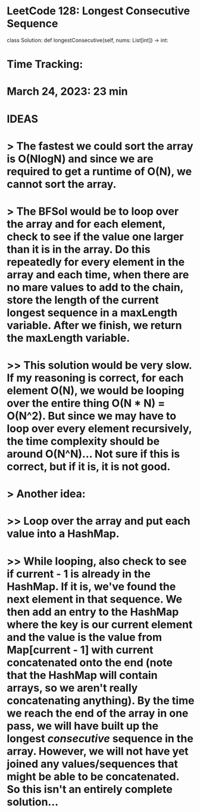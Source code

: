 # LeetCode 128: Longest Consecutive Sequence
class Solution:
    def longestConsecutive(self, nums: List[int]) -> int:

# Time Tracking:
# March 24, 2023: 23 min
# IDEAS
# > The fastest we could sort the array is O(NlogN) and since we are required to get a runtime of O(N), we cannot sort the array.
# > The BFSol would be to loop over the array and for each element, check to see if the value one larger than it is in the array. Do this repeatedly for every element in the array and each time, when there are no mare values to add to the chain, store the length of the current longest sequence in a maxLength variable. After we finish, we return the maxLength variable.
# >> This solution would be very slow. If my reasoning is correct, for each element O(N), we would be looping over the entire thing O(N * N) = O(N^2). But since we may have to loop over every element recursively, the time complexity should be around O(N^N)... Not sure if this is correct, but if it is, it is not good.
# > Another idea:
# >> Loop over the array and put each value into a HashMap.
# >> While looping, also check to see if current - 1 is already in  the HashMap. If it is, we've found the next element in that sequence. We then add an entry to the HashMap where the key is our current element and the value is the value from Map[current - 1] with current concatenated onto the end (note that the HashMap will contain arrays, so we aren't really concatenating anything). By the time we reach the end of the array in one pass, we will have built up the longest _consecutive_ sequence in the array. However, we will not have yet joined any values/sequences that might be able to be concatenated. So this isn't an entirely complete solution...